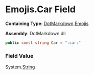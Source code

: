 # Emojis\.Car Field

**Containing Type**: [DotMarkdown](../../README.md)\.[Emojis](../README.md)

**Assembly**: DotMarkdown\.dll

```csharp
public const string Car = ":car:"
```

### Field Value

System\.[String](https://docs.microsoft.com/en-us/dotnet/api/system.string)